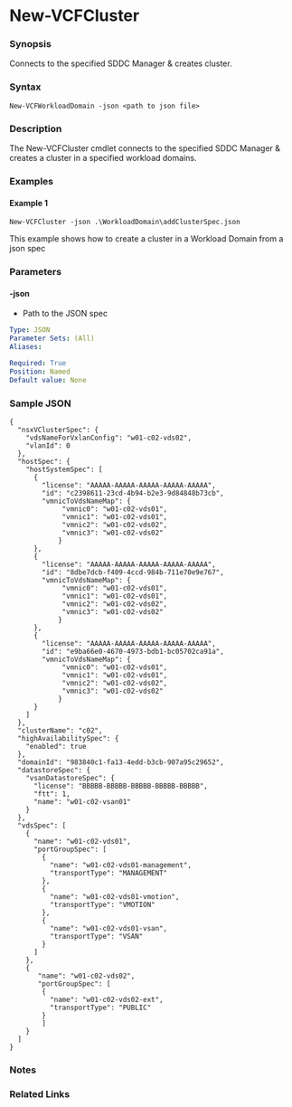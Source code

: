 # New-VCFCluster

### Synopsis
Connects to the specified SDDC Manager & creates cluster.

### Syntax
```
New-VCFWorkloadDomain -json <path to json file>
```

### Description
The New-VCFCluster cmdlet connects to the specified SDDC Manager & creates a cluster in a specified workload domains.

### Examples
#### Example 1
```
New-VCFCluster -json .\WorkloadDomain\addClusterSpec.json
```
This example shows how to create a cluster in a Workload Domain from a json spec

### Parameters

#### -json
- Path to the JSON spec

```yaml
Type: JSON
Parameter Sets: (All)
Aliases:

Required: True
Position: Named
Default value: None
```

### Sample JSON
```
{
  "nsxVClusterSpec": {
    "vdsNameForVxlanConfig": "w01-c02-vds02",
    "vlanId": 0
  },
  "hostSpec": {
    "hostSystemSpec": [
      {
        "license": "AAAAA-AAAAA-AAAAA-AAAAA-AAAAA",
        "id": "c2398611-23cd-4b94-b2e3-9d84848b73cb",
        "vmnicToVdsNameMap": {
             "vmnic0": "w01-c02-vds01",
             "vmnic1": "w01-c02-vds01",
             "vmnic2": "w01-c02-vds02",
             "vmnic3": "w01-c02-vds02"
            }
      },
      {
        "license": "AAAAA-AAAAA-AAAAA-AAAAA-AAAAA",
        "id": "8dbe7dcb-f409-4ccd-984b-711e70e9e767",
        "vmnicToVdsNameMap": {
             "vmnic0": "w01-c02-vds01",
             "vmnic1": "w01-c02-vds01",
             "vmnic2": "w01-c02-vds02",
             "vmnic3": "w01-c02-vds02"
            }
      },
      {
        "license": "AAAAA-AAAAA-AAAAA-AAAAA-AAAAA",
        "id": "e9ba66e0-4670-4973-bdb1-bc05702ca91a",
        "vmnicToVdsNameMap": {
             "vmnic0": "w01-c02-vds01",
             "vmnic1": "w01-c02-vds01",
             "vmnic2": "w01-c02-vds02",
             "vmnic3": "w01-c02-vds02"
            }
      }
    ]
  },
  "clusterName": "c02",
  "highAvailabilitySpec": {
    "enabled": true
  },
  "domainId": "983840c1-fa13-4edd-b3cb-907a95c29652",
  "datastoreSpec": {
    "vsanDatastoreSpec": {
      "license": "BBBBB-BBBBB-BBBBB-BBBBB-BBBBB",
      "ftt": 1,
      "name": "w01-c02-vsan01"
    }
  },
  "vdsSpec": [
    {
      "name": "w01-c02-vds01",
      "portGroupSpec": [
        {
          "name": "w01-c02-vds01-management",
          "transportType": "MANAGEMENT"
        },
        {
          "name": "w01-c02-vds01-vmotion",
          "transportType": "VMOTION"
        },
        {
          "name": "w01-c02-vds01-vsan",
          "transportType": "VSAN"
        }
      ]
    },
    {
       "name": "w01-c02-vds02",
       "portGroupSpec": [
        {
          "name": "w01-c02-vds02-ext",
          "transportType": "PUBLIC"
        }
        ]
    }
  ]
}

```

### Notes

### Related Links
